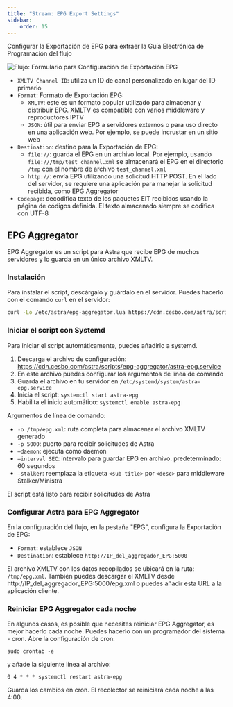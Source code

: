 ```yaml
---
title: "Stream: EPG Export Settings"
sidebar:
    order: 15
---
```


Configurar la Exportación de EPG para extraer la Guía Electrónica de Programación del flujo

![Flujo: Formulario para Configuración de Exportación EPG](https://cdn.cesbo.com/help/astra/admin-guide/stream/epg.png)

- `XMLTV Channel ID`: utiliza un ID de canal personalizado en lugar del ID primario
- `Format`: Formato de Exportación EPG:
    - `XMLTV`: este es un formato popular utilizado para almacenar y distribuir EPG. XMLTV es compatible con varios middleware y reproductores IPTV
    - `JSON`: útil para enviar EPG a servidores externos o para uso directo en una aplicación web. Por ejemplo, se puede incrustar en un sitio web
- `Destination`: destino para la Exportación de EPG:
    - `file://`: guarda el EPG en un archivo local. Por ejemplo, usando `file:///tmp/test_channel.xml` se almacenará el EPG en el directorio `/tmp` con el nombre de archivo `test_channel.xml`
    - `http://`: envía EPG utilizando una solicitud HTTP POST. En el lado del servidor, se requiere una aplicación para manejar la solicitud recibida, como EPG Aggregator
- `Codepage`: decodifica texto de los paquetes EIT recibidos usando la página de códigos definida. El texto almacenado siempre se codifica con UTF-8

## EPG Aggregator

EPG Aggregator es un script para Astra que recibe EPG de muchos servidores y lo guarda en un único archivo XMLTV.

### Instalación

Para instalar el script, descárgalo y guárdalo en el servidor. Puedes hacerlo con el comando `curl` en el servidor:

```sh
curl -Lo /etc/astra/epg-aggregator.lua https://cdn.cesbo.com/astra/scripts/epg-aggregator/epg-aggregator.lua
```

### Iniciar el script con Systemd

Para iniciar el script automáticamente, puedes añadirlo a systemd.

1. Descarga el archivo de configuración: https://cdn.cesbo.com/astra/scripts/epg-aggregator/astra-epg.service
2. En este archivo puedes configurar los argumentos de línea de comando
3. Guarda el archivo en tu servidor en `/etc/systemd/system/astra-epg.service`
4. Inicia el script: `systemctl start astra-epg`
5. Habilita el inicio automático: `systemctl enable astra-epg`

Argumentos de línea de comando:

- `-o /tmp/epg.xml`: ruta completa para almacenar el archivo XMLTV generado
- `-p 5000`: puerto para recibir solicitudes de Astra
- `–daemon`: ejecuta como daemon
- `–interval SEC`: intervalo para guardar EPG en archivo. predeterminado: 60 segundos
- `–stalker`: reemplaza la etiqueta `<sub-title>` por `<desc>` para middleware Stalker/Ministra

El script está listo para recibir solicitudes de Astra

### Configurar Astra para EPG Aggregator

En la configuración del flujo, en la pestaña "EPG", configura la Exportación de EPG:

- `Format`: establece `JSON`
- `Destination`: establece `http://IP_del_aggregador_EPG:5000`

El archivo XMLTV con los datos recopilados se ubicará en la ruta: `/tmp/epg.xml`.
También puedes descargar el XMLTV desde http://IP_del_aggregador_EPG:5000/epg.xml o puedes añadir esta URL a la aplicación cliente.

### Reiniciar EPG Aggregator cada noche

En algunos casos, es posible que necesites reiniciar EPG Aggregator, es mejor hacerlo cada noche.
Puedes hacerlo con un programador del sistema - cron. Abre la configuración de cron:

```
sudo crontab -e
```

y añade la siguiente línea al archivo:

```
0 4 * * * systemctl restart astra-epg
```

Guarda los cambios en cron. El recolector se reiniciará cada noche a las 4:00.